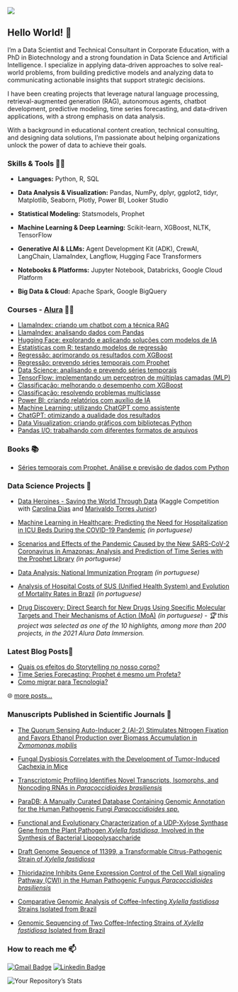 ![](https://komarev.com/ghpvc/?username=vqrca)

## Hello World! 👋

I’m a Data Scientist and Technical Consultant in Corporate Education, with a PhD in Biotechnology and a strong foundation in Data Science and Artificial Intelligence. I specialize in applying data-driven approaches to solve real-world problems, from building predictive models and analyzing data to communicating actionable insights that support strategic decisions.

I have been creating projects that leverage natural language processing, retrieval-augmented generation (RAG), autonomous agents, chatbot development, predictive modeling, time series forecasting, and data-driven applications, with a strong emphasis on data analysis.

With a background in educational content creation, technical consulting, and designing data solutions, I’m passionate about helping organizations unlock the power of data to achieve their goals.

### Skills & Tools :woman_technologist:

* **Languages:** Python, R, SQL

* **Data Analysis & Visualization:** Pandas, NumPy, dplyr, ggplot2, tidyr, Matplotlib, Seaborn, Plotly, Power BI, Looker Studio

* **Statistical Modeling:** Statsmodels, Prophet

* **Machine Learning & Deep Learning:** Scikit-learn, XGBoost, NLTK, TensorFlow

* **Generative AI & LLMs:** Agent Development Kit (ADK), CrewAI, LangChain, LlamaIndex, Langflow, Hugging Face Transformers

* **Notebooks & Platforms:** Jupyter Notebook, Databricks, Google Cloud Platform

* **Big Data & Cloud:** Apache Spark, Google BigQuery
  
 ### Courses - [Alura](https://www.alura.com.br/) 👩‍🏫
- [LlamaIndex: criando um chatbot com a técnica RAG](https://cursos.alura.com.br/course/llamaIndex-criando-chatbot-tecnica-rag)
- [LlamaIndex: analisando dados com Pandas](https://cursos.alura.com.br/course/llamaIndex-analisando-dados-pandas)
- [Hugging Face: explorando e aplicando soluções com modelos de IA](https://cursos.alura.com.br/course/hugging-face-explorando-aplicando-solucoes-modelos-ia)
- [Estatísticas com R: testando modelos de regressão](https://cursos.alura.com.br/course/estatisticas-r-testando-modelos-regressao)
- [Regressão: aprimorando os resultados com XGBoost](https://cursos.alura.com.br/course/regressao-aprimorando-resultados-xgboost)
- [Regressão: prevendo séries temporais com Prophet](https://cursos.alura.com.br/course/regressao-prevendo-series-temporais-prophet) 
- [Data Science: analisando e prevendo séries temporais](https://cursos.alura.com.br/course/data-science-analisando-prevendo-series-temporais)
- [TensorFlow: implementando um perceptron de múltiplas camadas (MLP)](https://cursos.alura.com.br/course/tensorflow-implementando-perceptron-multiplas-camadas)
- [Classificação: melhorando o desempenho com XGBoost](https://cursos.alura.com.br/course/classificacao-melhorando-desempenho-xgboost)
- [Classificação: resolvendo problemas multiclasse](https://cursos.alura.com.br/course/classificacao-resolvendo-problemas-multiclasse)
- [Power BI: criando relatórios com auxílio de IA](https://cursos.alura.com.br/course/power-bi-criando-relatorios-auxilio-ia)
- [Machine Learning: utilizando ChatGPT como assistente](https://cursos.alura.com.br/course/machine-learning-utilizando-chatgpt-assistente)
- [ChatGPT: otimizando a qualidade dos resultados](https://cursos.alura.com.br/course/chatgpt-otimizando-qualidade-resultados)
- [Data Visualization: criando gráficos com bibliotecas Python](https://cursos.alura.com.br/course/data-visualization-graficos-bibliotecas-python)
- [Pandas I/O: trabalhando com diferentes formatos de arquivos](https://cursos.alura.com.br/course/pandas-io-trabalhando-diferentes-formatos-arquivos)

 ### Books 📚
  - [Séries temporais com Prophet. Análise e previsão de dados com Python](https://www.casadocodigo.com.br/products/livro-series-temporais-prophet)
 
 ### Data Science Projects 🎲

- [Data Heroines - Saving the World Through Data](https://www.kaggle.com/carodias/data-heroines-saving-the-world-through-data) (Kaggle Competition with [Carolina Dias](https://github.com/diascarolina) and [Marivaldo Torres Junior](https://github.com/JuniorTorresMTJ))

- [Machine Learning in Healthcare: Predicting the Need for Hospitalization in ICU Beds During the COVID-19 Pandemic](https://github.com/vqrca/bootcamp_alura_projeto_final) *(in portuguese)*

- [Scenarios and Effects of the Pandemic Caused by the New SARS-CoV-2 Coronavirus in Amazonas: Analysis and Prediction of Time Series with the Prophet Library](https://github.com/vqrca/bootcamp_alura_projeto_3) *(in portuguese)*

- [Data Analysis: National Immunization Program](https://github.com/vqrca/bootcamp_alura_projeto_2) *(in portuguese)*

- [Analysis of Hospital Costs of SUS (Unified Health System) and Evolution of Mortality Rates in Brazil](https://github.com/vqrca/bootcamp_alura_projeto_1) *(in portuguese)*

- [Drug Discovery: Direct Search for New Drugs Using Specific Molecular Targets and Their Mechanisms of Action (MoA)](https://github.com/vqrca/imersao-dados-desafio-final) *(in portuguese) - 🏆 this project was selected as one of the 10 highlights, among more than 200 projects, in the 2021 Alura Data Immersion.*
  
### Latest Blog Posts📝
* [Quais os efeitos do Storytelling no nosso corpo?](https://valquiria-c-alencar.medium.com/quais-os-efeitos-do-storytelling-no-nosso-corpo-9b14338ce6ba)
* [Time Series Forecasting: Prophet é mesmo um Profeta?](https://valquiria-c-alencar.medium.com/time-series-forecasting-prophet-%C3%A9-mesmo-um-profeta-d3356f7b943f)
* [Como migrar para Tecnologia?](https://valquiria-c-alencar.medium.com/como-migrar-para-tecnologia-f4c4c787df0e)

🌐 [more posts...](https://valquiria-c-alencar.medium.com/)
 
### Manuscripts Published in Scientific Journals 🚀
  
 - [The Quorum Sensing Auto-Inducer 2 (AI-2) Stimulates Nitrogen Fixation and Favors Ethanol Production over Biomass Accumulation in *Zymomonas mobilis*](https://www.mdpi.com/1422-0067/22/11/5628)
  
 - [Fungal Dysbiosis Correlates with the Development of Tumor-Induced Cachexia in Mice](https://www.mdpi.com/2309-608X/6/4/364)
  
 - [Transcriptomic Profiling Identifies Novel Transcripts, Isomorphs, and Noncoding RNAs in *Paracoccidioides brasiliensis*](https://academic.oup.com/mmy/article-abstract/doi/10.1093/mmy/myaa062/5874572?redirectedFrom=fulltext)

- [ParaDB: A Manually Curated Database Containing Genomic Annotation for the Human Pathogenic Fungi *Paracoccidioides spp.*](https://journals.plos.org/plosntds/article?id=10.1371/journal.pntd.0007576)
  
 - [Functional and Evolutionary Characterization of a UDP-Xylose Synthase Gene from the Plant Pathogen *Xylella fastidiosa*, Involved in the Synthesis of Bacterial Lipopolysaccharide](https://pubs.acs.org/doi/10.1021/acs.biochem.6b00886)
  
- [Draft Genome Sequence of 11399, a Transformable Citrus-Pathogenic Strain of *Xylella fastidiosa*](https://journals.asm.org/doi/10.1128/genomeA.01124-16)
  
- [Thioridazine Inhibits Gene Expression Control of the Cell Wall signaling Pathway (CWI) in the Human Pathogenic Fungus *Paracoccidioides brasiliensis*](https://link.springer.com/article/10.1007/s00438-016-1184-1)
  
- [Comparative Genomic Analysis of Coffee-Infecting *Xylella fastidiosa* Strains Isolated from Brazil](https://www.microbiologyresearch.org/content/journal/micro/10.1099/mic.0.000068)
  
- [Genomic Sequencing of Two Coffee-Infecting Strains of *Xylella fastidiosa* Isolated from Brazil](https://journals.asm.org/doi/10.1128/genomeA.01190-13)

### How to reach me 📫

[![Gmail Badge](https://img.shields.io/badge/-valquiria.c.alencar@gmail.com-6633cc?style=flat-square&logo=Gmail&logoColor=white&link=mailto:valquiria.c.alencar@gmail.com)](mailto:valquiria.c.alencar@gmail.com)
[![Linkedin Badge](https://img.shields.io/badge/-Valquíria_Alencar-6633cc?style=flat-square&logo=Linkedin&logoColor=white&link=https://www.linkedin.com/in/valquiria-alencar/)](https://www.linkedin.com/in/valquiria-alencar/) 


![Your Repository’s Stats](https://github-readme-stats.vercel.app/api?username=vqrca&show_icons=true)

<!--
**vqrca/vqrca** is a ✨ _special_ ✨ repository because its `README.md` (this file) appears on your GitHub profile.

Here are some ideas to get you started:

- 🔭 I’m currently working on ...
- 🌱 I’m currently learning ...
- 👯 I’m looking to collaborate on ...
- 🤔 I’m looking for help with ...
- 💬 Ask me about ...
- 📫 How to reach me: ...
- 😄 Pronouns: ...
- ⚡ Fun fact: ...
-->
